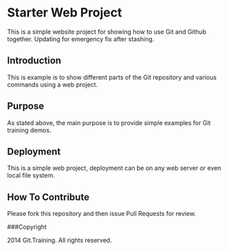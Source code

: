 # Starter Web Project

This is a simple website project for
showing how to use Git and Github together. Updating for emergency fix after stashing. 

## Introduction

This is example is to show different parts 
of the Git repository and various commands 
using a web project.

## Purpose

As stated above, the main purpose is to
provide simple examples for Git training
demos.

## Deployment

This is a simple web project, deployment
can be on any web server or even local
file system.

## How To Contribute

Please fork this repository and then issue Pull Requests for review.

###Copyright

2014 Git.Training. All rights reserved.
